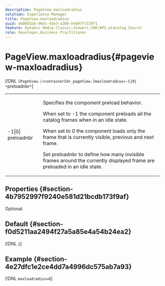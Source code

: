 ```yaml
---
description: PageView.maxloadradius
solution: Experience Manager
title: PageView.maxloadradius
uuid: e60603a5-06dc-43e3-a380-b4d97fc539f1
feature: Dynamic Media Classic,Viewers,SDK/API,eCatalog Search
role: Developer,Business Practitioner
---
```


# PageView.maxloadradius{#pageview-maxloadradius}

 [!DNL `[PageView.|<containerId>_pageView.]maxloadradius=-1|0| *`preloadnbr`*`]

<table id="table_985ADD6C9BD04C629A84C9C625CCCFEB"> 
 <tbody> 
  <tr> 
   <td colname="col1"> <p><span class="codeph">-1|0|<span class="varname"> preloadnbr</span></span> </p> </td> 
   <td colname="col2"> <p>Specifies the component preload behavior. </p> <p>When set to <span class="codeph"> -1</span> the component preloads all the catalog frames when in an idle state. </p> <p> When set to <span class="codeph"> 0</span> the component loads only the frame that is currently visible, previous and next frame. </p> <p>Set <span class="codeph"><span class="varname"> preloadnbr</span></span> to define how many invisible frames around the currently displayed frame are preloaded in an idle state. </p> </td> 
  </tr> 
 </tbody> 
</table>

## Properties {#section-4b7952997f9240e581d21bcdb173f9af}

Optional.

## Default {#section-f0d5211aa2494f27a5a85e4a54b24ea2}

[!DNL `1`]

## Example {#section-4e27dfc1e2ce4dd7a4996dc575ab7a93}

[!DNL `maxloadradius=0`] 

